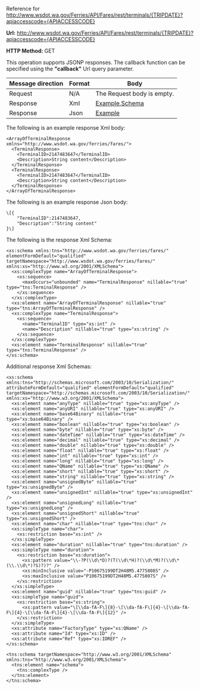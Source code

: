 Reference for http://www.wsdot.wa.gov/Ferries/API/Fares/rest/terminals/{TRIPDATE}?apiaccesscode={APIACCESSCODE}

**Url:** http://www.wsdot.wa.gov/Ferries/API/Fares/rest/terminals/{TRIPDATE}?apiaccesscode={APIACCESSCODE}

**HTTP Method:** GET

This operation supports JSONP responses. The callback function can be specified using the **"callback"** Url query parameter.

| Message direction | Format | Body |
| --- | --- | --- |
| Request | N/A | The Request body is empty. |
| Response | Xml | [Example](#response-xml),[Schema](#response-schema) |
| Response | Json | [Example](#response-json) |

The following is an example response Xml body:

```
<ArrayOfTerminalResponse xmlns="http://www.wsdot.wa.gov/ferries/fares/">
  <TerminalResponse>
    <TerminalID>2147483647</TerminalID>
    <Description>String content</Description>
  </TerminalResponse>
  <TerminalResponse>
    <TerminalID>2147483647</TerminalID>
    <Description>String content</Description>
  </TerminalResponse>
</ArrayOfTerminalResponse>
```

The following is an example response Json body:

```
\[{
	"TerminalID":2147483647,
	"Description":"String content"
}\]
```

The following is the response Xml Schema:

```
<xs:schema xmlns:tns="http://www.wsdot.wa.gov/ferries/fares/" elementFormDefault="qualified" targetNamespace="http://www.wsdot.wa.gov/ferries/fares/" xmlns:xs="http://www.w3.org/2001/XMLSchema">
  <xs:complexType name="ArrayOfTerminalResponse">
    <xs:sequence>
      <maxOccurs="unbounded" name="TerminalResponse" nillable="true" type="tns:TerminalResponse" />
    </xs:sequence>
  </xs:complexType>
  <xs:element name="ArrayOfTerminalResponse" nillable="true" type="tns:ArrayOfTerminalResponse" />
  <xs:complexType name="TerminalResponse">
    <xs:sequence>
      <name="TerminalID" type="xs:int" />
      <name="Description" nillable="true" type="xs:string" />
    </xs:sequence>
  </xs:complexType>
  <xs:element name="TerminalResponse" nillable="true" type="tns:TerminalResponse" />
</xs:schema>
```

Additional response Xml Schemas:

```
<xs:schema xmlns:tns="http://schemas.microsoft.com/2003/10/Serialization/" attributeFormDefault="qualified" elementFormDefault="qualified" targetNamespace="http://schemas.microsoft.com/2003/10/Serialization/" xmlns:xs="http://www.w3.org/2001/XMLSchema">
  <xs:element name="anyType" nillable="true" type="xs:anyType" />
  <xs:element name="anyURI" nillable="true" type="xs:anyURI" />
  <xs:element name="base64Binary" nillable="true" type="xs:base64Binary" />
  <xs:element name="boolean" nillable="true" type="xs:boolean" />
  <xs:element name="byte" nillable="true" type="xs:byte" />
  <xs:element name="dateTime" nillable="true" type="xs:dateTime" />
  <xs:element name="decimal" nillable="true" type="xs:decimal" />
  <xs:element name="double" nillable="true" type="xs:double" />
  <xs:element name="float" nillable="true" type="xs:float" />
  <xs:element name="int" nillable="true" type="xs:int" />
  <xs:element name="long" nillable="true" type="xs:long" />
  <xs:element name="QName" nillable="true" type="xs:QName" />
  <xs:element name="short" nillable="true" type="xs:short" />
  <xs:element name="string" nillable="true" type="xs:string" />
  <xs:element name="unsignedByte" nillable="true" type="xs:unsignedByte" />
  <xs:element name="unsignedInt" nillable="true" type="xs:unsignedInt" />
  <xs:element name="unsignedLong" nillable="true" type="xs:unsignedLong" />
  <xs:element name="unsignedShort" nillable="true" type="xs:unsignedShort" />
  <xs:element name="char" nillable="true" type="tns:char" />
  <xs:simpleType name="char">
    <xs:restriction base="xs:int" />
  </xs:simpleType>
  <xs:element name="duration" nillable="true" type="tns:duration" />
  <xs:simpleType name="duration">
    <xs:restriction base="xs:duration">
      <xs:pattern value="\\-?P(\\d\*D)?(T(\\d\*H)?(\\d\*M)?(\\d\*(\\.\\d\*)?S)?)?" />
      <xs:minInclusive value="-P10675199DT2H48M5.4775808S" />
      <xs:maxInclusive value="P10675199DT2H48M5.4775807S" />
    </xs:restriction>
  </xs:simpleType>
  <xs:element name="guid" nillable="true" type="tns:guid" />
  <xs:simpleType name="guid">
    <xs:restriction base="xs:string">
      <xs:pattern value="\[\\da-fA-F\]{8}-\[\\da-fA-F\]{4}-\[\\da-fA-F\]{4}-\[\\da-fA-F\]{4}-\[\\da-fA-F\]{12}" />
    </xs:restriction>
  </xs:simpleType>
  <xs:attribute name="FactoryType" type="xs:QName" />
  <xs:attribute name="Id" type="xs:ID" />
  <xs:attribute name="Ref" type="xs:IDREF" />
</xs:schema>
```

```
<tns:schema targetNamespace="http://www.w3.org/2001/XMLSchema" xmlns:tns="http://www.w3.org/2001/XMLSchema">
  <tns:element name="schema">
    <tns:complexType />
  </tns:element>
</tns:schema>
```